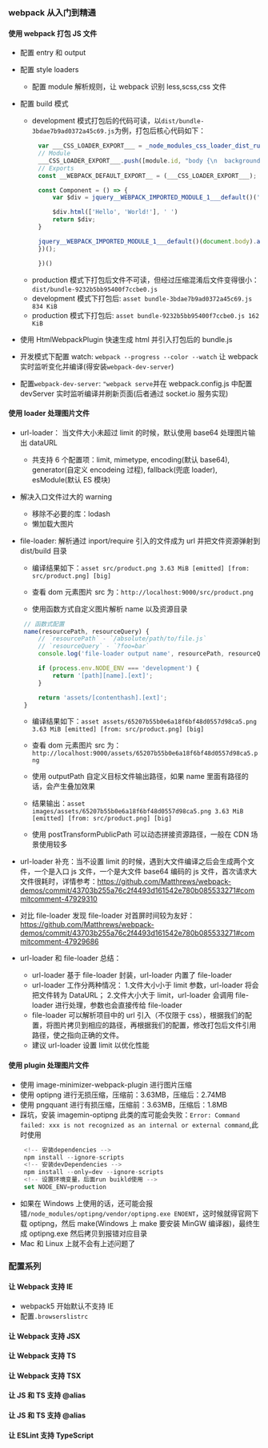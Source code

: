 ### webpack 从入门到精通

#### 使用 webpack 打包 JS 文件

- 配置 entry 和 output
- 配置 style loaders
  - 配置 module 解析规则，让 webpack 识别 less,scss,css 文件
- 配置 build 模式

  - development 模式打包后的代码可读，以`dist/bundle-3bdae7b9ad0372a45c69.js`为例，打包后核心代码如下：

  ```js
       var ___CSS_LOADER_EXPORT___ = _node_modules_css_loader_dist_runtime_api_js__WEBPACK_IMPORTED_MODULE_1___default()((_node_modules_css_loader_dist_runtime_cssWithMappingToString_js__WEBPACK_IMPORTED_MODULE_0___default()));
       // Module
       ___CSS_LOADER_EXPORT___.push([module.id, "body {\n  background: #ddd;\n  color: green;\n  display: flex;\n}\nbody div {\n  border: 1px solid red;\n}\n", "",{"version":3,"sources":["webpack://./src/index.less"],"names":[],"mappings":"AAAA;EACE,gBAAA;EACA,YAAA;EACA,aAAA;AACF;AAJA;EAMI,qBAAA;AACJ","sourcesContent":["body {\n  background: #ddd;\n  color     : green;\n  display   : flex;\n\n  div {\n    border: 1px solid red;\n  }\n}"],"sourceRoot":""}]);
       // Exports
       const __WEBPACK_DEFAULT_EXPORT__ = (___CSS_LOADER_EXPORT___);

       const Component = () => {
           var $div = jquery__WEBPACK_IMPORTED_MODULE_1___default()('<div />');

           $div.html(['Hello', 'World!'], ' ')
           return $div;
       }

       jquery__WEBPACK_IMPORTED_MODULE_1___default()(document.body).append(Component())
       })();

       })()
  ```

  - production 模式下打包后文件不可读，但经过压缩混淆后文件变得很小：`dist/bundle-9232b5bb95400f7ccbe0.js`
  - development 模式下打包后: `asset bundle-3bdae7b9ad0372a45c69.js 834 KiB`
  - production 模式下打包后: `asset bundle-9232b5bb95400f7ccbe0.js 162 KiB`

- 使用 HtmlWebpackPlugin 快速生成 html 并引入打包后的 bundle.js
- 开发模式下配置 watch: `webpack --progress --color --watch` 让 webpack 实时监听变化并编译(得安装`webpack-dev-server`)
- 配置`webpack-dev-server`: `"webpack serve`并在 webpack.config.js 中配置 devServer 实时监听编译并刷新页面(后者通过 socket.io 服务实现)

#### 使用 loader 处理图片文件

- url-loader： 当文件大小未超过 limit 的时候，默认使用 base64 处理图片输出 dataURL
  - 共支持 6 个配置项：limit, mimetype, encoding(默认 base64), generator(自定义 encodeing 过程), fallback(兜底 loader), esModule(默认 ES 模块)
- 解决入口文件过大的 warning
  - 移除不必要的库：lodash
  - 懒加载大图片
- file-loader: 解析通过 inport/require 引入的文件成为 url 并把文件资源弹射到 dist/build 目录

  - 编译结果如下：`asset src/product.png 3.63 MiB [emitted] [from: src/product.png] [big]`
  - 查看 dom 元素图片 src 为：`http://localhost:9000/src/product.png`

  - 使用函数方式自定义图片解析 name 以及资源目录

  ```js
   // 函数式配置
   name(resourcePath, resourceQuery) {
       // `resourcePath` - `/absolute/path/to/file.js`
       // `resourceQuery` - `?foo=bar`
       console.log('file-loader output name', resourcePath, resourceQuery);

       if (process.env.NODE_ENV === 'development') {
           return '[path][name].[ext]';
       }

       return 'assets/[contenthash].[ext]';
   }
  ```

  - 编译结果如下：`asset assets/65207b55b0e6a18f6bf48d0557d98ca5.png 3.63 MiB [emitted] [from: src/product.png] [big]`
  - 查看 dom 元素图片 src 为：`http://localhost:9000/assets/65207b55b0e6a18f6bf48d0557d98ca5.png`

  - 使用 outputPath 自定义目标文件输出路径，如果 name 里面有路径的话，会产生叠加效果
  - 结果输出：`asset images/assets/65207b55b0e6a18f6bf48d0557d98ca5.png 3.63 MiB [emitted] [from: src/product.png] [big]`
  - 使用 postTransformPublicPath 可以动态拼接资源路径，一般在 CDN 场景使用较多

- url-loader 补充：当不设置 limit 的时候，遇到大文件编译之后会生成两个文件，一个是入口 js 文件，一个是大文件 base64 编码的 js 文件，首次请求大文件很耗时，详情参考：https://github.com/Matthrews/webpack-demos/commit/43703b255a76c2f4493d161542e780b085533271#commitcomment-47929310
- 对比 file-loader 发现 file-loader 对首屏时间较为友好： https://github.com/Matthrews/webpack-demos/commit/43703b255a76c2f4493d161542e780b085533271#commitcomment-47929686

- url-loader 和 file-loader 总结：
  - url-loader 基于 file-loader 封装，url-loader 内置了 file-loader
  - url-loader 工作分两种情况： 1.文件大小小于 limit 参数，url-loader 将会把文件转为 DataURL； 2.文件大小大于 limit，url-loader 会调用 file-loader 进行处理，参数也会直接传给 file-loader
  - file-loader 可以解析项目中的 url 引入（不仅限于 css），根据我们的配置，将图片拷贝到相应的路径，再根据我们的配置，修改打包后文件引用路径，使之指向正确的文件。
  - 建议 url-loader 设置 limit 以优化性能

#### 使用 plugin 处理图片文件

- 使用 image-minimizer-webpack-plugin 进行图片压缩
- 使用 optipng 进行无损压缩，压缩前：3.63MB，压缩后：2.74MB
- 使用 pngquant 进行有损压缩，压缩前：3.63MB，压缩后：1.8MB
- 踩坑，安装 imagemin-optipng 此类的库可能会失败：`Error: Command failed: xxx is not recognized as an internal or external command`,此时使用
  ```js
   <!-- 安装dependencies -->
   npm install --ignore-scripts
   <!-- 安装devDependencies -->
   npm install --only=dev --ignore-scripts
   <!-- 设置环境变量，后面run buikld使用 -->
   set NODE_ENV=production
  ```
- 如果在 Windows 上使用的话，还可能会报错`/node_modules/optipng/vendor/optipng.exe ENOENT`，这时候就得官网下载 optipng，然后 make(Windows 上 make 要安装 MinGW 编译器)，最终生成 optipng.exe 然后拷贝到报错对应目录
- Mac 和 Linux 上就不会有上述问题了

### 配置系列

#### 让 Webpack 支持 IE

- webpack5 开始默认不支持 IE
- 配置`.browserslistrc`

#### 让 Webpack 支持 JSX

#### 让 Webpack 支持 TS

#### 让 Webpack 支持 TSX

#### 让 JS 和 TS 支持 @alias

#### 让 JS 和 TS 支持 @alias

#### 让 ESLint 支持 TypeScript
